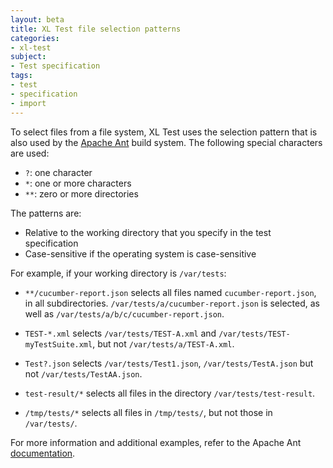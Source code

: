 ```yaml
---
layout: beta
title: XL Test file selection patterns
categories:
- xl-test
subject:
- Test specification
tags:
- test
- specification
- import
---
```


To select files from a file system, XL Test uses the selection pattern that is also used by the [Apache Ant](https://ant.apache.org/manual/dirtasks.html) build system. The following special characters are used:
 
* `?`: one character
* `*`: one or more characters
* `**`: zero or more directories

The patterns are:

* Relative to the working directory that you specify in the test specification
* Case-sensitive if the operating system is case-sensitive

For example, if your working directory is `/var/tests`:

* `**/cucumber-report.json` selects all files named `cucumber-report.json`, in all subdirectories. `/var/tests/a/cucumber-report.json` is selected, as well as `/var/tests/a/b/c/cucumber-report.json`.

* `TEST-*.xml` selects `/var/tests/TEST-A.xml` and `/var/tests/TEST-myTestSuite.xml`, but not `/var/tests/a/TEST-A.xml`.

* `Test?.json` selects `/var/tests/Test1.json`, `/var/tests/TestA.json` but not `/var/tests/TestAA.json`.

* `test-result/*` selects all files in the directory `/var/tests/test-result`.

* `/tmp/tests/*` selects all files in `/tmp/tests/`, but not those in `/var/tests/`.

For more information and additional examples, refer to the Apache Ant [documentation](https://ant.apache.org/manual/dirtasks.html).
